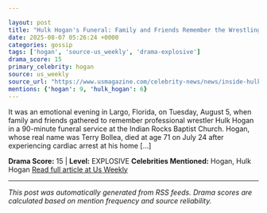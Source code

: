 ```yaml
---

layout: post
title: "Hulk Hogan's Funeral: Family and Friends Remember the Wrestling Legend"""
date: 2025-08-07 05:26:24 +0000
categories: gossip
tags: ['hogan', 'source-us_weekly', 'drama-explosive']
drama_score: 15
primary_celebrity: hogan
source: us_weekly
source_url: "https://www.usmagazine.com/celebrity-news/news/inside-hulk-hogans-funeral-farewell-to-a-wrestling-icon/"""
mentions: {'hogan': 9, 'hulk_hogan': 6}
---
```


It was an emotional evening in Largo, Florida, on Tuesday, August 5, when family and friends gathered to remember professional wrestler Hulk Hogan in a 90-minute funeral service at the Indian Rocks Baptist Church. Hogan, whose real name was Terry Bollea, died at age 71 on July 24 after experiencing cardiac arrest at his home […]

**Drama Score:** 15 | **Level:** EXPLOSIVE **Celebrities Mentioned:** Hogan, Hulk Hogan [Read full article at Us Weekly](https://www.usmagazine.com/celebrity-news/news/inside-hulk-hogans-funeral-farewell-to-a-wrestling-icon/)

---

*This post was automatically generated from RSS feeds. Drama scores are calculated based on mention frequency and source reliability.*